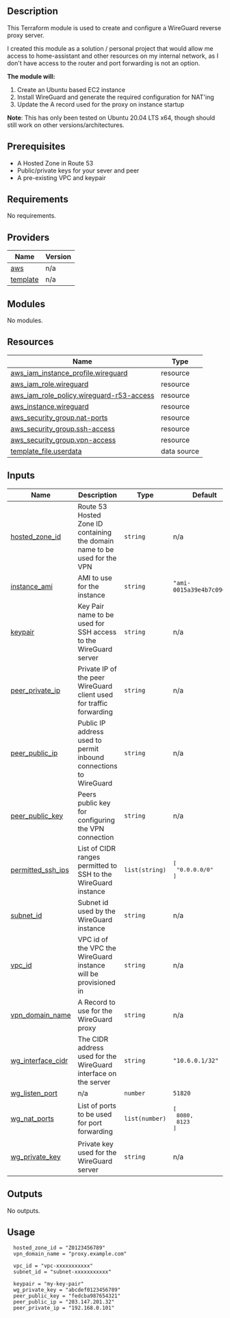 ## Description

This Terraform module is used to create and configure a WireGuard reverse proxy server.

I created this module as a solution / personal project that would allow me access to home-assistant and other resources on my internal network, as I don't have access to the router and port forwarding is not an option.

**The module will:**

1. Create an Ubuntu based EC2 instance
2. Install WireGuard and generate the required configuration for NAT'ing
3. Update the A record used for the proxy on instance startup

**Note**: This has only been tested on Ubuntu 20.04 LTS x64, though should still work on other versions/architectures.

## Prerequisites
- A Hosted Zone in Route 53
- Public/private keys for your sever and peer
- A pre-existing VPC and keypair

<!-- BEGIN_TF_DOCS -->
## Requirements

No requirements.

## Providers

| Name | Version |
|------|---------|
| <a name="provider_aws"></a> [aws](#provider\_aws) | n/a |
| <a name="provider_template"></a> [template](#provider\_template) | n/a |

## Modules

No modules.

## Resources

| Name | Type |
|------|------|
| [aws_iam_instance_profile.wireguard](https://registry.terraform.io/providers/hashicorp/aws/latest/docs/resources/iam_instance_profile) | resource |
| [aws_iam_role.wireguard](https://registry.terraform.io/providers/hashicorp/aws/latest/docs/resources/iam_role) | resource |
| [aws_iam_role_policy.wireguard-r53-access](https://registry.terraform.io/providers/hashicorp/aws/latest/docs/resources/iam_role_policy) | resource |
| [aws_instance.wireguard](https://registry.terraform.io/providers/hashicorp/aws/latest/docs/resources/instance) | resource |
| [aws_security_group.nat-ports](https://registry.terraform.io/providers/hashicorp/aws/latest/docs/resources/security_group) | resource |
| [aws_security_group.ssh-access](https://registry.terraform.io/providers/hashicorp/aws/latest/docs/resources/security_group) | resource |
| [aws_security_group.vpn-access](https://registry.terraform.io/providers/hashicorp/aws/latest/docs/resources/security_group) | resource |
| [template_file.userdata](https://registry.terraform.io/providers/hashicorp/template/latest/docs/data-sources/file) | data source |

## Inputs

| Name | Description | Type | Default | Required |
|------|-------------|------|---------|:--------:|
| <a name="input_hosted_zone_id"></a> [hosted\_zone\_id](#input\_hosted\_zone\_id) | Route 53 Hosted Zone ID containing the domain name to be used for the VPN | `string` | n/a | yes |
| <a name="input_instance_ami"></a> [instance\_ami](#input\_instance\_ami) | AMI to use for the instance | `string` | `"ami-0015a39e4b7c0966f"` | no |
| <a name="input_keypair"></a> [keypair](#input\_keypair) | Key Pair name to be used for SSH access to the WireGuard server | `string` | n/a | yes |
| <a name="input_peer_private_ip"></a> [peer\_private\_ip](#input\_peer\_private\_ip) | Private IP of the peer WireGuard client used for traffic forwarding | `string` | n/a | yes |
| <a name="input_peer_public_ip"></a> [peer\_public\_ip](#input\_peer\_public\_ip) | Public IP address used to permit inbound connections to WireGuard | `string` | n/a | yes |
| <a name="input_peer_public_key"></a> [peer\_public\_key](#input\_peer\_public\_key) | Peers public key for configuring the VPN connection | `string` | n/a | yes |
| <a name="input_permitted_ssh_ips"></a> [permitted\_ssh\_ips](#input\_permitted\_ssh\_ips) | List of CIDR ranges permitted to SSH to the WireGuard instance | `list(string)` | <pre>[<br>  "0.0.0.0/0"<br>]</pre> | no |
| <a name="input_subnet_id"></a> [subnet\_id](#input\_subnet\_id) | Subnet id used by the WireGuard instance | `string` | n/a | yes |
| <a name="input_vpc_id"></a> [vpc\_id](#input\_vpc\_id) | VPC id of the VPC the WireGuard instance will be provisioned in | `string` | n/a | yes |
| <a name="input_vpn_domain_name"></a> [vpn\_domain\_name](#input\_vpn\_domain\_name) | A Record to use for the WireGuard proxy | `string` | n/a | yes |
| <a name="input_wg_interface_cidr"></a> [wg\_interface\_cidr](#input\_wg\_interface\_cidr) | The CIDR address used for the WireGuard interface on the server | `string` | `"10.6.0.1/32"` | no |
| <a name="input_wg_listen_port"></a> [wg\_listen\_port](#input\_wg\_listen\_port) | n/a | `number` | `51820` | no |
| <a name="input_wg_nat_ports"></a> [wg\_nat\_ports](#input\_wg\_nat\_ports) | List of ports to be used for port forwarding | `list(number)` | <pre>[<br>  8080,<br>  8123<br>]</pre> | no |
| <a name="input_wg_private_key"></a> [wg\_private\_key](#input\_wg\_private\_key) | Private key used for the WireGuard server | `string` | n/a | yes |

## Outputs

No outputs.
<!-- END_TF_DOCS -->

## Usage
```hcl
  hosted_zone_id = "Z0123456789"
  vpn_domain_name = "proxy.example.com"
  
  vpc_id = "vpc-xxxxxxxxxxx"
  subnet_id = "subnet-xxxxxxxxxxx"

  keypair = "my-key-pair"
  wg_private_key = "abcdef0123456789"
  peer_public_key = "fedcba987654321"
  peer_public_ip = "203.147.201.32"
  peer_private_ip = "192.168.0.101"
```
